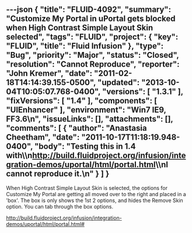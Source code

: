 ---json
{
  "title": "FLUID-4092",
  "summary": "Customize My Portal in uPortal gets blocked when High Contrast Simple Layout Skin selected",
  "tags": "FLUID",
  "project": {
    "key": "FLUID",
    "title": "Fluid Infusion"
  },
  "type": "Bug",
  "priority": "Major",
  "status": "Closed",
  "resolution": "Cannot Reproduce",
  "reporter": "John Kremer",
  "date": "2011-02-18T14:14:39.155-0500",
  "updated": "2013-10-04T10:05:07.768-0400",
  "versions": [
    "1.3.1"
  ],
  "fixVersions": [
    "1.4"
  ],
  "components": [
    "UIEnhancer"
  ],
  "environment": "Win7 IE9, FF3.6\n",
  "issueLinks": [],
  "attachments": [],
  "comments": [
    {
      "author": "Anastasia Cheetham",
      "date": "2011-10-17T11:18:19.948-0400",
      "body": "Testing this in 1.4 with\\\n<http://build.fluidproject.org/infusion/integration-demos/uportal/html/portal.html>\\\nI cannot reproduce it.\n"
    }
  ]
}
---
When High Contrast Simple Layout Skin is selected, the options for Customize My Portal are getting all moved over to the right and placed in a 'box'. The box is only shows the 1st 2 options, and hides the Remove Skin option. You can tab through the box options.

<http://build.fluidproject.org/infusion/integration-demos/uportal/html/portal.html#>

        